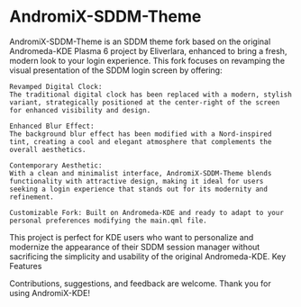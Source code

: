 # AndromiX-SDDM-Theme
AndromiX-SDDM-Theme is an SDDM theme fork based on the original Andromeda-KDE Plasma 6 project by Eliverlara, enhanced to bring a fresh, modern look to your login experience. This fork focuses on revamping the visual presentation of the SDDM login screen by offering:

    Revamped Digital Clock:
    The traditional digital clock has been replaced with a modern, stylish variant, strategically positioned at the center-right of the screen for enhanced visibility and design.

    Enhanced Blur Effect:
    The background blur effect has been modified with a Nord-inspired tint, creating a cool and elegant atmosphere that complements the overall aesthetics.

    Contemporary Aesthetic:
    With a clean and minimalist interface, AndromiX-SDDM-Theme blends functionality with attractive design, making it ideal for users seeking a login experience that stands out for its modernity and refinement.

    Customizable Fork: Built on Andromeda-KDE and ready to adapt to your personal preferences modifying the main.qml file.

This project is perfect for KDE users who want to personalize and modernize the appearance of their SDDM session manager without sacrificing the simplicity and usability of the original Andromeda-KDE.
Key Features

Contributions, suggestions, and feedback are welcome. Thank you for using AndromiX-KDE!
